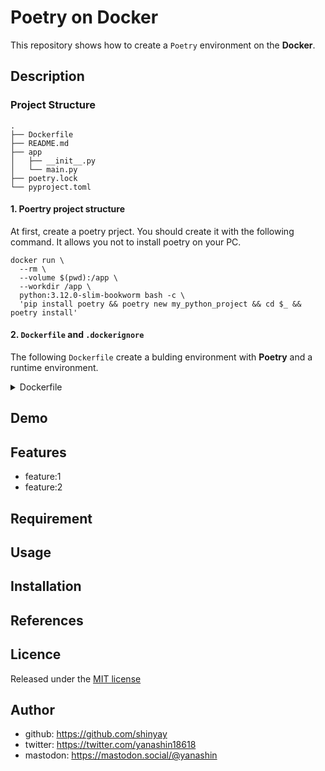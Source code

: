 # Poetry on Docker

This repository shows how to create a `Poetry` environment on the **Docker**.

## Description

### Project Structure

```shell
.
├── Dockerfile
├── README.md
├── app
│   ├── __init__.py
│   └── main.py
├── poetry.lock
└── pyproject.toml
```

#### 1. Poertry project structure

At first, create a poetry prject.
You should create it with the following command. It allows you not to install poetry on your PC.

```shell
docker run \
  --rm \
  --volume $(pwd):/app \
  --workdir /app \
  python:3.12.0-slim-bookworm bash -c \
  'pip install poetry && poetry new my_python_project && cd $_ && poetry install'
```

#### 2. `Dockerfile` and `.dockerignore`

The following `Dockerfile` create a bulding environment with **Poetry** and a runtime environment.

<details>
<summary>Dockerfile</summary>

```dockerfile
FROM python:3.12.0-bookworm as builder

RUN pip install poetry

ENV POETRY_NO_INTERACTION=1 \
    POETRY_VIRTUALENVS_IN_PROJECT=1 \
    POETRY_VIRTUALENVS_CREATE=1 \
    POETRY_CACHE_DIR=/tmp/poetry_cache

RUN mkdir -p /app
WORKDIR /app
COPY pyproject.toml poetry.lock ./
RUN touch README.md

# RUN poetry install --without dev
RUN --mount=type=cache,target=$POETRY_CACHE_DIR poetry install --without dev --no-root


FROM python:3.12.0-slim-bookworm as runtime

ENV VIRTUAL_ENV=/app/.venv \
    PATH="/app/.venv/bin:$PATH"

COPY --from=builder ${VIRTUAL_ENV} ${VIRTUAL_ENV}

COPY my_python_project ./app

CMD ["python", "-m", "app.main"]
```

</details>

## Demo

## Features

- feature:1
- feature:2

## Requirement

## Usage

## Installation

## References

## Licence

Released under the [MIT license](https://gist.githubusercontent.com/shinyay/56e54ee4c0e22db8211e05e70a63247e/raw/34c6fdd50d54aa8e23560c296424aeb61599aa71/LICENSE)

## Author

- github: <https://github.com/shinyay>
- twitter: <https://twitter.com/yanashin18618>
- mastodon: <https://mastodon.social/@yanashin>
